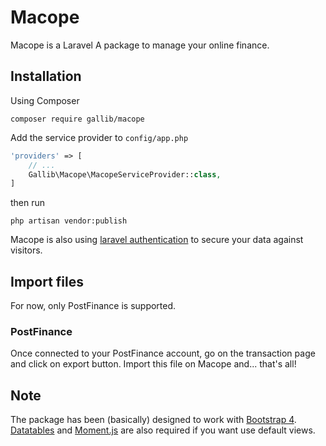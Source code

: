 # Macope

Macope is a Laravel A package to manage your online finance.

## Installation

Using Composer

```
composer require gallib/macope
```

Add the service provider to `config/app.php`

```php
'providers' => [
    // ...
    Gallib\Macope\MacopeServiceProvider::class,
]
```

then run

```
php artisan vendor:publish
```

Macope is also using [laravel authentication](https://laravel.com/docs/5.4/authentication) to secure your data against visitors.

## Import files

For now, only PostFinance is supported.

### PostFinance

Once connected to your PostFinance account, go on the transaction page and click on export button.
Import this file on Macope and... that's all!

## Note

The package has been (basically) designed to work with [Bootstrap 4](https://v4-alpha.getbootstrap.com/). [Datatables](https://datatables.net/) and [Moment.js](https://momentjs.com/) are also required if you want use default views.